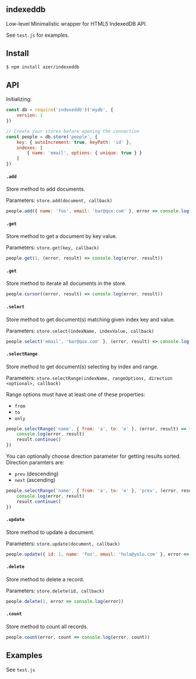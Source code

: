 ## indexeddb

Low-level Minimalistic wrapper for HTML5 IndexedDB API.

See `test.js` for examples.

## Install

```bash
$ npm install azer/indexeddb
```

## API

Initializing:

```js
const db = require('indexeddb')('mydb', {
    version: 1
})

// Create your stores before opening the connection
const people = db.store('people', {
    key: { autoIncrement: true, keyPath: 'id' },
    indexes: [
        { name: 'email', options: { unique: true } }
    ]
})
```

#### `.add`

Store method to add documents.

Parameters: `store.add(document, callback)`

```js
people.add({ name: 'foo', email: 'bar@qux.com' }, error => console.log(error))
```

#### `.get`

Store method to get a document by key value.

Parameters: `store.get(key, callback)`

```js
people.get(1, (error, result) => console.log(error, result))
```

#### `.get`

Store method to iterate all documents in the store.

```js
people.cursor((error, result) => console.log(error, result))
```

#### `.select`

Store method to get document(s) matching given index key and value.

Parameters: `store.select(indexName, indexValue, callback)`

```js
people.select('email', 'bar@qux.com' }, (error, result) => console.log(error, result))
```

#### `.selectRange`

Store method to get document(s) selecting by index and range.

Parameters: `store.selectRange(indexName, rangeOptions, direction <optional>, callback)`

Range options must have at least one of these properties:
* `from`
* `to`
* `only`

```js
people.selectRange('name', { from: 'a', to: 'e' }, (error, result) => {
    console.log(error, result)
    result.continue()
})
```

You can optionally choose direction parameter for getting results sorted. Direction paramters are:
* `prev` (descending)
* `next` (ascending)

```js
people.selectRange('name', { from: 'a', to: 'e' }, 'prev', (error, result) => {
    console.log(error, result)
    result.continue()
})
```


#### `.update`

Store method to update a document.

Parameters: `store.update(document, callback)`

```js
people.update({ id: 1, name: 'foo', email: 'hola@yolo.com' }, error => console.log(error))
```

#### `.delete`

Store method to delete a record.

Parameters: `store.delete(id, callback)`

```js
people.delete(1, error => console.log(error))
```

#### `.count`

Store method to count all records.

```js
people.count(error, count => console.log(error, count))
```

## Examples

See `test.js`
